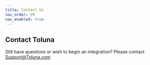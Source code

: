 ```yaml
---
title: Contact Us
nav_order: 99
nav_enabled: true
---
```


## Contact Toluna

Still have questions or wish to begin an integration? Please contact Support@Toluna.com